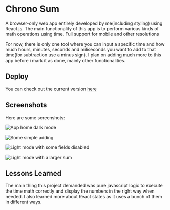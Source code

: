 
# Chrono Sum

A browser-only web app entirely developed by me(including styling) using React.js. The main functionality of this app is to perform various kinds of math operations using time. Full support for mobile and other resolutions

For now, there is only one tool where you can input a specific time and how much hours, minutes, seconds and miliseconds you want to add to that time(for subtraction use a minus sign). I plan on adding much more to this app before i mark it as done, mainly other functionalities.
## Deploy

You can check out the current version [here](http://sogbog.github.io/ChronoSum)
## Screenshots
Here are some screenshots:

![App home dark mode](https://i.imgur.com/325xq1n.png)

![Some simple adding](https://i.imgur.com/UT4cFTG.png)

![Light mode with some fields disabled](https://i.imgur.com/QGz0RxY.png)

![Light mode with a larger sum](https://i.imgur.com/5BqiMMM.png)


## Lessons Learned

The main thing this project demanded was pure javascript logic to execute the time math  correctly and display the numbers in the right way when needed. I also learned more about React states as it uses a bunch of them in different ways.
